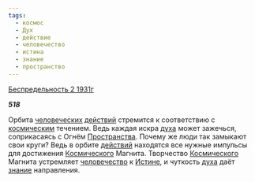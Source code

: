 ```yaml
---
tags:
  - космос
  - Дух
  - действие
  - человечество
  - истина
  - знание
  - пространство
---
```

[Беспредельность 2 1931г](https://127.0.0.1:4002/agni/1931)

___518___

Орбита [человеческих](../../../tags/#[человечество](../../../tags/#человечество)) [действий](../../../tags/#действие) стремится к соответствию с [космическим](../../../tags/#космос) течением. Ведь каждая искра [духа](../../../tags/#Дух) может зажечься, соприкасаясь с Огнём [Пространства](../../../tags/#пространство). Почему же люди так замыкают свои круги? Ведь в орбите [действий](../../../tags/#действие) находятся все нужные импульсы для достижения [Космического](../../../tags/#космос) Магнита. Творчество [Космического](../../../tags/#космос) Магнита устремляет [человечество](../../../tags/#человечество) к [Истине](../../../tags/#истина), и чуткость [духа](../../../tags/#Дух) даёт [знание](../../../tags/#знание) направления.   

